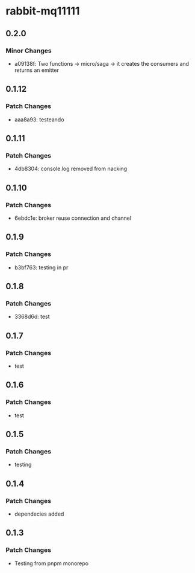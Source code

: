 # rabbit-mq11111

## 0.2.0

### Minor Changes

-   a09138f: Two functions -> micro/saga -> it creates the consumers and returns an emitter

## 0.1.12

### Patch Changes

-   aaa8a93: testeando

## 0.1.11

### Patch Changes

-   4db8304: console.log removed from nacking

## 0.1.10

### Patch Changes

-   6ebdc1e: broker reuse connection and channel

## 0.1.9

### Patch Changes

-   b3bf763: testing in pr

## 0.1.8

### Patch Changes

-   3368d6d: test

## 0.1.7

### Patch Changes

-   test

## 0.1.6

### Patch Changes

-   test

## 0.1.5

### Patch Changes

-   testing

## 0.1.4

### Patch Changes

-   dependecies added

## 0.1.3

### Patch Changes

-   Testing from pnpm monorepo
